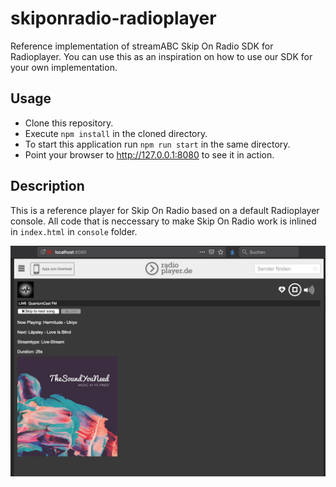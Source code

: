 # skiponradio-radioplayer

Reference implementation of streamABC Skip On Radio SDK for Radioplayer.
You can use this as an inspiration on how to use our SDK for your own implementation.

## Usage

- Clone this repository.
- Execute `npm install` in the cloned directory.
- To start this application run `npm run start` in the same directory.
- Point your browser to http://127.0.0.1:8080 to see it in action.

## Description

This is a reference player for Skip On Radio based on a default Radioplayer console.
All code that is neccessary to make Skip On Radio work is inlined in `index.html` in `console` folder.

![Final player in Browser](player.png)